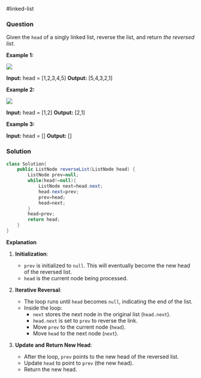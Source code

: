 #linked-list 
### Question
Given the `head` of a singly linked list, reverse the list, and return _the reversed list_.

**Example 1:**

![](https://assets.leetcode.com/uploads/2021/02/19/rev1ex1.jpg)

**Input:** head = [1,2,3,4,5]
**Output:** [5,4,3,2,1]

**Example 2:**

![](https://assets.leetcode.com/uploads/2021/02/19/rev1ex2.jpg)

**Input:** head = [1,2]
**Output:** [2,1]

**Example 3:**

**Input:** head = []
**Output:** []

### Solution
```java
class Solution{
	public ListNode reverseList(ListNode head) {  
	    ListNode prev=null;  
	    while(head!=null){  
	        ListNode next=head.next;  
	        head.next=prev;  
	        prev=head;  
	        head=next;  
	    }  
	    head=prev;  
	    return head;  
	}
}
```

**Explanation**
1. **Initialization**:
    
    - `prev` is initialized to `null`. This will eventually become the new head of the reversed list.
    - `head` is the current node being processed.
2. **Iterative Reversal**:
    
    - The loop runs until `head` becomes `null`, indicating the end of the list.
    - Inside the loop:
        - `next` stores the next node in the original list (`head.next`).
        - `head.next` is set to `prev` to reverse the link.
        - Move `prev` to the current node (`head`).
        - Move `head` to the next node (`next`).
3. **Update and Return New Head**:
    
    - After the loop, `prev` points to the new head of the reversed list.
    - Update `head` to point to `prev` (the new head).
    - Return the new head.

